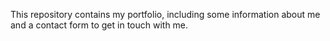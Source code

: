This repository contains my portfolio, including some information about me and a contact form to get in touch with me.
